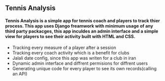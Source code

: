 <h2><bold>Tennis Analysis</bold></h2>
<h4>Tennis Analysis is a simple app for tennis coach and players to track thier process. This app uses Django freamwork with minimum usage of any third party packacges, this app inculdes an admin interface and a simple view for players to see their activity built with HTML and CSS.</h4>
<ul>
  <li>Tracking every measure of a player after a session</li>
  <li>Tracking every coach activity which is a benefit for clubs</li>
  <li>Jalali date config, since this app was writen for a club in iran</li>
  <li>Dynamic admin interface and diffrent permisions for diffrent users</li>
  <li>Generating unique code for every player to see its own records(calling an API)</li>
</ul>
